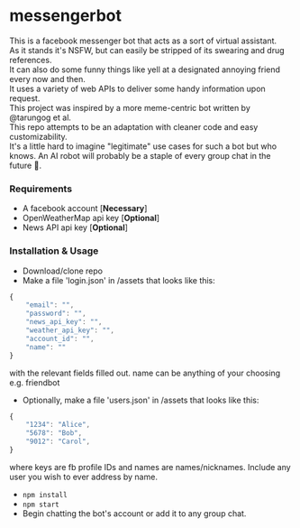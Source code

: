 # messengerbot
This is a facebook messenger bot that acts as a sort of virtual assistant.  
As it stands it's NSFW, but can easily be stripped of its swearing and drug references.  
It can also do some funny things like yell at a designated annoying friend every now and then.  
It uses a variety of web APIs to deliver some handy information upon request.  
This project was inspired by a more meme-centric bot written by @tarungog et al.  
This repo attempts to be an adaptation with cleaner code and easy customizability.  
It's a little hard to imagine "legitimate" use cases for such a bot but who knows. An AI robot will probably be a staple of every group chat in the future 🤖.  

### Requirements
- A facebook account [**Necessary**]
- OpenWeatherMap api key [**Optional**]
- News API api key [**Optional**]

### Installation & Usage
- Download/clone repo
- Make a file 'login.json' in /assets that looks like this:  
```javascript
{
    "email": "",
    "password": "",
    "news_api_key": "",
    "weather_api_key": "",
    "account_id": "",
    "name": ""
}
```
with the relevant fields filled out. name can be anything of your choosing e.g. friendbot
- Optionally, make a file 'users.json' in /assets that looks like this:
```javascript
{
    "1234": "Alice",
    "5678": "Bob",
    "9012": "Carol",
}
```
where keys are fb profile IDs and names are names/nicknames. Include any user you wish to ever address by name.
- ```npm install```
- ```npm start```
- Begin chatting the bot's account or add it to any group chat.